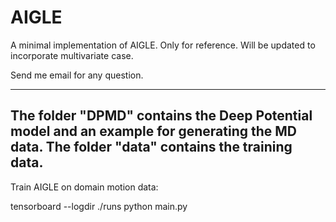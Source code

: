 # AIGLE
A minimal implementation of AIGLE. Only for reference. Will be updated to incorporate multivariate case.

Send me email for any question.

------------
The folder "DPMD" contains the Deep Potential model and an example for generating the MD data. 
The folder "data" contains the training data.
-----------
Train AIGLE on domain motion data:

tensorboard --logdir ./runs
python main.py


